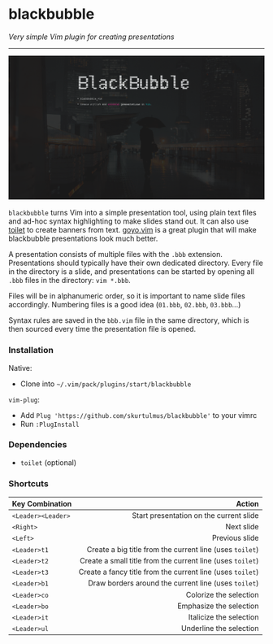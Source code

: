 # blackbubble

_Very simple Vim plugin for creating presentations_

---

![](screenshot.png)

`blackbubble` turns Vim into a simple presentation tool, using plain text files and ad-hoc syntax highlighting to make slides stand out.
It can also use [toilet](https://github.com/cacalabs/toilet) to create banners from text.
[goyo.vim](https://github.com/junegunn/goyo.vim) is a great plugin that will make blackbubble presentations look much better.

A presentation consists of multiple files with the `.bbb` extension.
Presentations should typically have their own dedicated directory.
Every file in the directory is a slide, and presentations can be started by opening all `.bbb` files in the directory: `vim *.bbb`.

Files will be in alphanumeric order, so it is important to name slide files accordingly.
Numbering files is a good idea (`01.bbb`, `02.bbb`, `03.bbb`...)

Syntax rules are saved in the `bbb.vim` file in the same directory, which is then sourced every time the presentation file is opened.

### Installation

Native:

+ Clone into `~/.vim/pack/plugins/start/blackbubble`

`vim-plug`:

+ Add `Plug 'https://github.com/skurtulmus/blackbubble'` to your vimrc
+ Run `:PlugInstall`

### Dependencies

+ `toilet` (optional)

### Shortcuts

| Key Combination        | Action                                                     |
| :--------------------- | --------------------------------------:                    |
| `<Leader><Leader>`     | Start presentation on the current slide                    |
| `<Right>`              | Next slide                                                 |
| `<Left>`               | Previous slide                                             |
| `<Leader>t1`           | Create a big title from the current line (uses `toilet`)   |
| `<Leader>t2`           | Create a small title from the current line (uses `toilet`) |
| `<Leader>t3`           | Create a fancy title from the current line (uses `toilet`) |
| `<Leader>b1`           | Draw borders around the current line (uses `toilet`)       |
| `<Leader>co`           | Colorize the selection                                     |
| `<Leader>bo`           | Emphasize the selection                                    |
| `<Leader>it`           | Italicize the selection                                    |
| `<Leader>ul`           | Underline the selection                                    |
